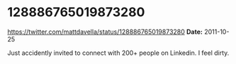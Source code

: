# 128886765019873280
https://twitter.com/mattdavella/status/128886765019873280
**Date:** 2011-10-25

Just accidently invited to connect with 200+ people on Linkedin. I feel dirty.
